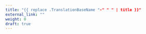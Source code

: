 ```yaml
---
title: "{{ replace .TranslationBaseName "-" " " | title }}"
external_link: ""
weight: 0
draft: true
---
```

